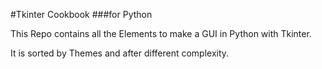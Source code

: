 #Tkinter Cookbook
###for Python

This Repo contains all the Elements to make a GUI
in Python with Tkinter.

It is sorted by Themes and after different complexity.
